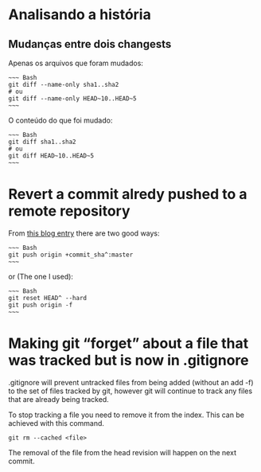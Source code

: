 # Analisando a história

## Mudanças entre dois changests

Apenas os arquivos que foram mudados:

    ~~~ Bash
    git diff --name-only sha1..sha2
    # ou
    git diff --name-only HEAD~10..HEAD~5
    ~~~

O conteúdo do que foi mudado:

    ~~~ Bash
    git diff sha1..sha2
    # ou
    git diff HEAD~10..HEAD~5
    ~~~

# Revert a commit alredy pushed to a remote repository

From [this blog entry](http://christoph.ruegg.name/blog/git-howto-revert-a-commit-already-pushed-to-a-remote-reposit.html) there are two good ways:

    ~~~ Bash
    git push origin +commit_sha^:master
    ~~~

or (The one I used):

    ~~~ Bash
    git reset HEAD^ --hard
    git push origin -f
    ~~~

# Making git “forget” about a file that was tracked but is now in .gitignore

.gitignore will prevent untracked files from being added (without an add -f) to the set of files tracked by git, however git will continue to track any files that are already being tracked.

To stop tracking a file you need to remove it from the index. This can be achieved with this command.

    git rm --cached <file>

The removal of the file from the head revision will happen on the next commit.
